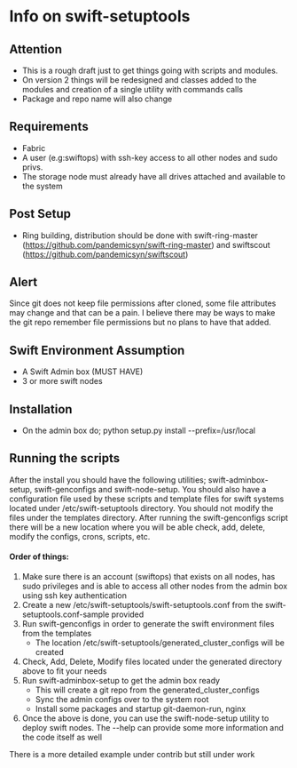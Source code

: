Info on swift-setuptools
=========================

Attention
----------
* This is a rough draft just to get things going with scripts and modules.
* On version 2 things will be redesigned and classes added to the modules and creation of a single utility with commands calls
* Package and repo name will also change

 
Requirements
---------------
* Fabric
* A user (e.g:swiftops) with ssh-key access to all other nodes and sudo privs.
* The storage node must already have all drives attached and available to the system


Post Setup
------------
* Ring building, distribution should be done with swift-ring-master (https://github.com/pandemicsyn/swift-ring-master) and swiftscout (https://github.com/pandemicsyn/swiftscout)


Alert
--------
Since git does not keep file permissions after cloned, some file attributes may change and that can be a pain.
I believe there may be ways to make the git repo remember file permissions but no plans to have that added.


Swift Environment Assumption
-------------------------------
* A Swift Admin box (MUST HAVE)
* 3 or more swift nodes


Installation
--------------
* On the admin box do; python setup.py install --prefix=/usr/local


Running the scripts
---------------------
After the install you should have the following utilities; swift-adminbox-setup, swift-genconfigs
and swift-node-setup. You should also have a configuration file used by these scripts and template
files for swift systems located under /etc/swift-setuptools directory. You should not modify the
files under the templates directory. After running the swift-genconfigs script there will be a new
location where you will be able check, add, delete, modify the configs, crons, scripts, etc.

#### Order of things:
1. Make sure there is an account (swiftops) that exists on all nodes, has sudo privileges
   and is able to access all other nodes from the admin box using ssh key authentication
2. Create a new /etc/swift-setuptools/swift-setuptools.conf from the swift-setuptools.conf-sample provided
3. Run swift-genconfigs in order to generate the swift environment files from the templates
   * The location /etc/swift-setuptools/generated_cluster_configs will be created  
4. Check, Add, Delete, Modify files located under the generated directory above to fit your needs
5. Run swift-adminbox-setup to get the admin box ready
   * This will create a git repo from the generated_cluster_configs
   * Sync the admin configs over to the system root
   * Install some packages and startup git-daemon-run, nginx  
6. Once the above is done, you can use the swift-node-setup utility to deploy swift nodes.
   The --help can provide some more information and the code itself as well


There is a more detailed example under contrib but still under work
